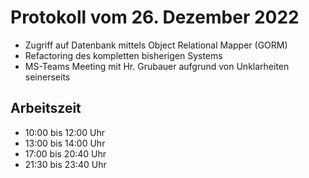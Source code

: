# Protokoll vom 26. Dezember 2022 

- Zugriff auf Datenbank mittels Object Relational Mapper (GORM)
- Refactoring des kompletten bisherigen Systems
- MS-Teams Meeting mit Hr. Grubauer aufgrund von Unklarheiten seinerseits 

## Arbeitszeit
<!-- { "progress": true, "date": ["22/12/26"] } -->
- 10:00 bis 12:00 Uhr
- 13:00 bis 14:00 Uhr
- 17:00 bis 20:40 Uhr
- 21:30 bis 23:40 Uhr
<!-- { "progress": false } -->
